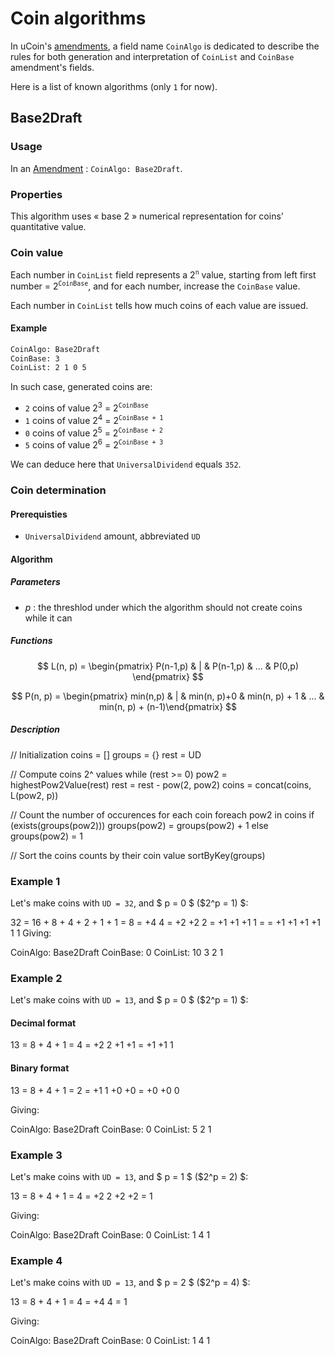 # Coin algorithms

In uCoin's [amendments](./HDC.md#amendment), a field name  `CoinAlgo` is dedicated to describe the rules for both generation and interpretation of `CoinList` and `CoinBase` amendment's fields.

Here is a list of known algorithms (only `1` for now).

## Base2Draft

### Usage

In an [Amendment](./HDC.md#amendment) : `CoinAlgo: Base2Draft`.

### Properties

This algorithm uses « base 2 » numerical representation for coins' quantitative value.

### Coin value

Each number in `CoinList` field represents a 2<sup>`n`</sup> value, starting from left first number = 2<sup>`CoinBase`</sup>, and for each number, increase the `CoinBase` value.

Each number in `CoinList` tells how much coins of each value are issued.

#### Example

```bash
CoinAlgo: Base2Draft
CoinBase: 3
CoinList: 2 1 0 5
```

In such case, generated coins are:

* `2` coins of value 2<sup>3</sup> = 2<sup>`CoinBase`</sup>
* `1` coins of value 2<sup>4</sup> = 2<sup>`CoinBase + 1`</sup>
* `0` coins of value 2<sup>5</sup> = 2<sup>`CoinBase + 2`</sup>
* `5` coins of value 2<sup>6</sup> = 2<sup>`CoinBase + 3`</sup>

We can deduce here that `UniversalDividend` equals `352`.

### Coin determination

#### Prerequisties

* `UniversalDividend` amount, abbreviated `UD`

#### Algorithm

##### Parameters

* $p$ : the threshlod under which the algorithm should not create coins while it can

##### Functions

$$
L(n, p) = \begin{pmatrix} P(n-1,p) & | & P(n-1,p) & ... & P(0,p) \end{pmatrix}
$$

$$
P(n, p) = \begin{pmatrix} min(n,p) & | & min(n, p)+0 & min(n, p) + 1 & ... & min(n, p) + (n-1)\end{pmatrix}
$$

##### Description
  
  // Initialization
  coins = []
  groups = {}
  rest = UD
  
  // Compute coins 2^ values
  while (rest >= 0)
    pow2 = highestPow2Value(rest)
    rest = rest - pow(2, pow2)
    coins = concat(coins, L(pow2, p))
    
  // Count the number of occurences for each coin
  foreach pow2 in coins
    if (exists(groups(pow2)))
      groups(pow2) = groups(pow2) + 1
    else
      groups(pow2) = 1
      
  // Sort the coins counts by their coin value
  sortByKey(groups)
  
### Example 1

Let's make coins with `UD = 32`, and $ p = 0 $ ($2^p = 1) $:

  32 = 16 + 8 + 4 + 2 + 1 + 1
     =
     8    =
      +4    4   =
    +2   +2   2   =
    +1   +1  +1   1   =   =
    +1   +1  +1  +1   1   1
Giving:

  CoinAlgo: Base2Draft
  CoinBase: 0
  CoinList: 10 3 2 1
  
### Example 2

Let's make coins with `UD = 13`, and $ p = 0 $ ($2^p = 1) $:

#### Decimal format

  13 = 8 + 4 + 1
     =
       4   =
    +2   2
    +1  +1   =
    +1  +1   1
    
#### Binary format

  13 = 8 + 4 + 1
     =
       2   =
    +1   1
    +0  +0   =
    +0  +0   0

Giving:

  CoinAlgo: Base2Draft
  CoinBase: 0
  CoinList: 5 2 1
  
### Example 3

Let's make coins with `UD = 13`, and $ p = 1 $ ($2^p = 2) $:

  13 = 8 + 4 + 1
     =
       4   =
    +2   2
    +2  +2   =
             1

Giving:

  CoinAlgo: Base2Draft
  CoinBase: 0
  CoinList: 1 4 1
  
### Example 4

Let's make coins with `UD = 13`, and $ p = 2 $ ($2^p = 4) $:

  13 = 8 + 4 + 1
     =
       4   =
    +4   4
             =
             1

Giving:

  CoinAlgo: Base2Draft
  CoinBase: 0
  CoinList: 1 4 1